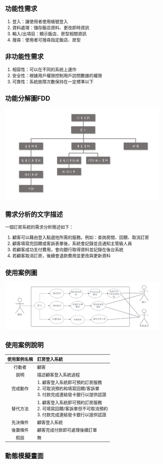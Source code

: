 ## 功能性需求
1. 登入：讓使用者使用帳號登入
2. 資料處理：儲存飯店資料、更改即時資訊
3. 輸入/出項目：顯示飯店、房型相關資訊
4. 搜尋：使用者可搜尋指定飯店、房型

## 非功能性需求
1. 相容性：可以在不同的系統上運作
2. 安全性：根據用戶權限控制用戶訪問數據的權限
3. 可靠性：系統故障次數保持在一定標準以下

## 功能分解圖FDD
 ![FDD](FDD.png 'FDD') 
 
## 需求分析的文字描述

 一個訂房系統的需求分析簡述如下：
 1. 顧客可以藉由登入點選他所需的服務。例如：查詢房間、回饋、取消訂房
 2. 顧客填寫完回饋或客訴表單後，系統會記錄並且通知主管級人員
 3. 若顧客成功支付費用，會向銀行取得資料並記錄在後台系統
 4. 若顧客取消訂房，後續會退款費用並更改與更新資料

##  使用案例圖

 ![Blank](diagram.png 'Blank') 


## 使用案例說明

|      使用案例名稱   |      訂房登入系統      | 
|:-------------:|:-------------|
|    行動者    | 顧客 | 
|    說明    |   描述顧客登入系統過程    |   
| 完成動作|    1. 顧客登入系統即可預約訂房服務<br> 2. 可取消預約和填寫回饋/客訴單<br> 3. 付款完成連結發卡銀行以提供認證|  
| 替代方法|    1. 顧客登入系統即可預約訂房服務<br> 2. 可填寫回饋/客訴單但不可取消預約<br> 3. 付款完成連結發卡銀行以提供認證| 
| 先決條件 |    顧客登入系統    |  
| 後置條件 |    顧客完成付款即可處理後續訂單    |  
| 假設 |    無    |  


## 動態模擬畫面

